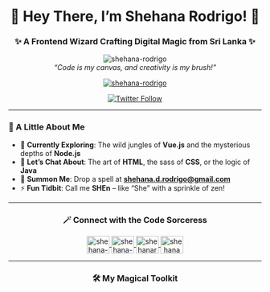 <h1 align="center">🌟 Hey There, I’m Shehana Rodrigo! 🌟</h1>
<h3 align="center">✨ A Frontend Wizard Crafting Digital Magic from Sri Lanka ✨</h3>

<p align="center"> 
  <img src="https://komarev.com/ghpvc/?username=shehana-rodrigo&label=Profile%20Glimpses&color=ff69b4&style=flat" alt="shehana-rodrigo" /> 
  <br>
  <i>“Code is my canvas, and creativity is my brush!”</i>
</p>

<p align="center"> 
  <a href="https://github.com/ryo-ma/github-profile-trophy">
    <img src="https://github-profile-trophy.vercel.app/?username=shehana-rodrigo&theme=radical&no-frame=true&margin-w=15" alt="shehana-rodrigo" />
  </a> 
</p>

<p align="center"> 
  <a href="https://twitter.com/" target="blank">
    <img src="https://img.shields.io/twitter/follow/?logo=twitter&style=for-the-badge&color=1DA1F2&label=Follow%20SHEn" alt="Twitter Follow" />
  </a> 
</p>

---

### 🌈 A Little About Me
- 🌱 **Currently Exploring**: The wild jungles of **Vue.js** and the mysterious depths of **Node.js**  
- 💬 **Let’s Chat About**: The art of **HTML**, the sass of **CSS**, or the logic of **Java**  
- 📧 **Summon Me**: Drop a spell at **shehana.d.rodrigo@gmail.com**  
- ⚡ **Fun Tidbit**: Call me **SHEn** – like “She” with a sprinkle of zen!  

---

<h3 align="center">🪄 Connect with the Code Sorceress</h3>
<p align="center">
  <a href="https://codepen.io/shehana-rodrigo" target="blank">
    <img align="center" src="https://raw.githubusercontent.com/rahuldkjain/github-profile-readme-generator/master/src/images/icons/Social/codepen.svg" alt="shehana-rodrigo" height="35" width="45" title="Codepen - Where I sketch my code!" />
  </a>
  <a href="https://linkedin.com/in/shehana-rodrigo" target="blank">
    <img align="center" src="https://raw.githubusercontent.com/rahuldkjain/github-profile-readme-generator/master/src/images/icons/Social/linked-in-alt.svg" alt="shehana-rodrigo" height="35" width="45" title="LinkedIn - My professional spellbook!" />
  </a>
  <a href="https://dribbble.com/shehanar-01" target="blank">
    <img align="center" src="https://raw.githubusercontent.com/rahuldkjain/github-profile-readme-generator/master/src/images/icons/Social/dribbble.svg" alt="shehanar-01" height="35" width="45" title="Dribbble - My design playground!" />
  </a>
  <a href="https://www.behance.net/shehana rodrigo" target="blank">
    <img align="center" src="https://raw.githubusercontent.com/rahuldkjain/github-profile-readme-generator/master/src/images/icons/Social/behance.svg" alt="shehana rodrigo" height="35" width="45" title="Behance - Where my creativity shines!" />
  </a>
</p>

---

<h3 align="center">🛠️ My Magical Toolkit</h3>
<p align="center"> 
  <a href="https://getbootstrap.com" target="_blank" rel="noreferrer"> 
    <img src="https://
